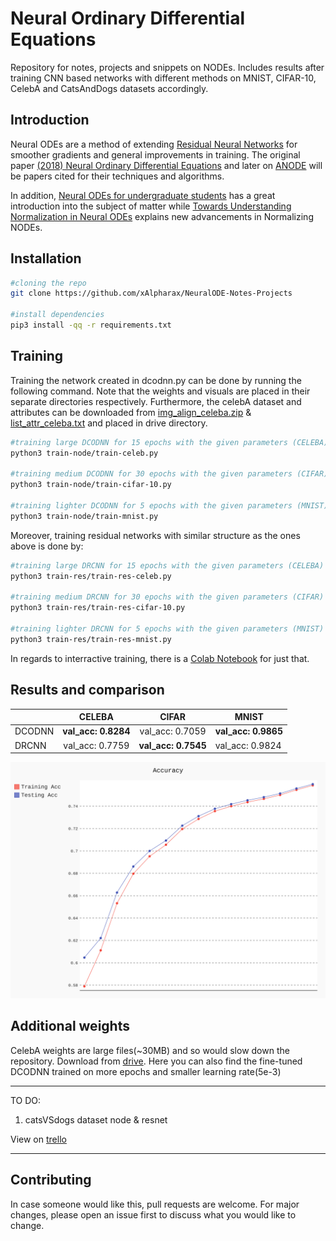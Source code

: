 # Neural Ordinary Differential Equations

 Repository for notes, projects and snippets on NODEs. Includes results after training CNN based networks with different methods on MNIST, CIFAR-10, CelebA and CatsAndDogs datasets accordingly.

## Introduction

Neural ODEs are a method of extending [Residual Neural Networks](https://arxiv.org/abs/1512.03385) for smoother gradients and general improvements in training. The original paper [(2018) Neural Ordinary Differential Equations](https://arxiv.org/abs/1806.07366) and later on [ANODE](https://arxiv.org/abs/1902.10298) will be papers cited for their techniques and algorithms.

In addition, [Neural ODEs for undergraduate students](https://drive.google.com/file/d/13uynuOgbnbAjmbHWo8-DbS-0dlKtdF4T/view?usp=sharing) has a great introduction into the subject of matter while [Towards Understanding Normalization in Neural ODEs](https://arxiv.org/abs/2004.09222) explains new advancements in Normalizing NODEs.

## Installation

```bash
#cloning the repo
git clone https://github.com/xAlpharax/NeuralODE-Notes-Projects

#install dependencies
pip3 install -qq -r requirements.txt
```

## Training

Training the network created in dcodnn.py can be done by running the following command. Note that the weights and visuals are placed in their separate directories respectively. Furthermore, the celebA dataset and attributes can be downloaded from [img_align_celeba.zip](https://drive.google.com/file/d/0B7EVK8r0v71pZjFTYXZWM3FlRnM/view?usp=sharing) & [list_attr_celeba.txt](https://drive.google.com/file/d/0B7EVK8r0v71pblRyaVFSWGxPY0U/view?usp=sharing) and placed in drive directory.
```bash
#training large DCODNN for 15 epochs with the given parameters (CELEBA)
python3 train-node/train-celeb.py

#training medium DCODNN for 30 epochs with the given parameters (CIFAR)
python3 train-node/train-cifar-10.py

#training lighter DCODNN for 5 epochs with the given parameters (MNIST)
python3 train-node/train-mnist.py
```

Moreover, training residual networks with similar structure as the ones above is done by:
```bash
#training large DRCNN for 15 epochs with the given parameters (CELEBA)
python3 train-res/train-res-celeb.py

#training medium DRCNN for 30 epochs with the given parameters (CIFAR)
python3 train-res/train-res-cifar-10.py

#training lighter DRCNN for 5 epochs with the given parameters (MNIST)
python3 train-res/train-res-mnist.py
```

In regards to interractive training, there is a [Colab Notebook](https://colab.research.google.com/drive/1Rds-6mvsC2VGi0k-P0R0qQVsVaWrWFPg?usp=sharing) for just that.

## Results and comparison

|             | CELEBA               | CIFAR               | MNIST               |
| ----------- |:--------------------:|:-------------------:| ------------------- |
| DCODNN      | **val_acc: 0.8284**  | val_acc: 0.7059     | **val_acc: 0.9865** | 
| DRCNN       | val_acc: 0.7759      | **val_acc: 0.7545** | val_acc: 0.9824     |

![CelebA Accuracy](assets/celebvisuals/CELEBA-DCODNN-15-Accuracy.svg)

## Additional weights
CelebA weights are large files(~30MB) and so would slow down the repository. Download from [drive](https://drive.google.com/drive/folders/1Rxa4Obpkz_5gmlW2gmFwnYa9GtLBkYDc?usp=sharing). Here you can also find the fine-tuned DCODNN trained on more epochs and smaller learning rate(5e-3)

***
TO DO:
1. catsVSdogs dataset node & resnet

View on [trello](https://trello.com/b/0BtjvVZK/neuralode-notes-projects)
***

## Contributing
In case someone would like this, pull requests are welcome. For major changes, please open an issue first to discuss what you would like to change.